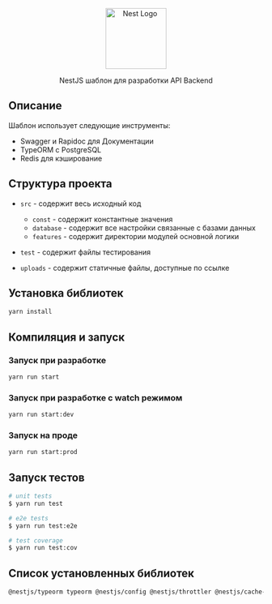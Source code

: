 <p align="center">
  <a href="http://nestjs.com/" target="blank"><img src="https://nestjs.com/img/logo-small.svg" width="120" alt="Nest Logo" /></a>
</p>

[circleci-image]: https://img.shields.io/circleci/build/github/nestjs/nest/master?token=abc123def456
[circleci-url]: https://circleci.com/gh/nestjs/nest

  <p align="center">NestJS шаблон для разработки API Backend</p>

## Описание
Шаблон использует следующие инструменты:
* Swagger и Rapidoc для Документации
* TypeORM с PostgreSQL
* Redis для кэширование

## Структура проекта
* `src` - содержит весь исходный код
    
  * `const` - содержит константные значения
  * `database` - содержит все настройки связанные с базами данных
  * `features` - содержит директории модулей основной логики
* `test` - содержит файлы тестирования
* `uploads` - содержит статичные файлы, доступные по ссылке 

## Установка библиотек

```bash
yarn install
```

## Компиляция и запуск
### Запуск при разработке
```bash
yarn run start
```
### Запуск при разработке с watch режимом 
```bash
yarn run start:dev
```
### Запуск на проде
```bash
yarn run start:prod
```

## Запуск тестов

```bash
# unit tests
$ yarn run test

# e2e tests
$ yarn run test:e2e

# test coverage
$ yarn run test:cov
```

## Список установленных библиотек

```bash
@nestjs/typeorm typeorm @nestjs/config @nestjs/throttler @nestjs/cache-manager cache-manager cache-manager-redis-store pg @nestjs/swagger @nestjs/serve-static @nestjs/passport passport-jwt @nestjs/jwt class-validator class-transformer @nestjs/websockets @nestjs/platform-socket.io socket.io passport pdfkit-table
```